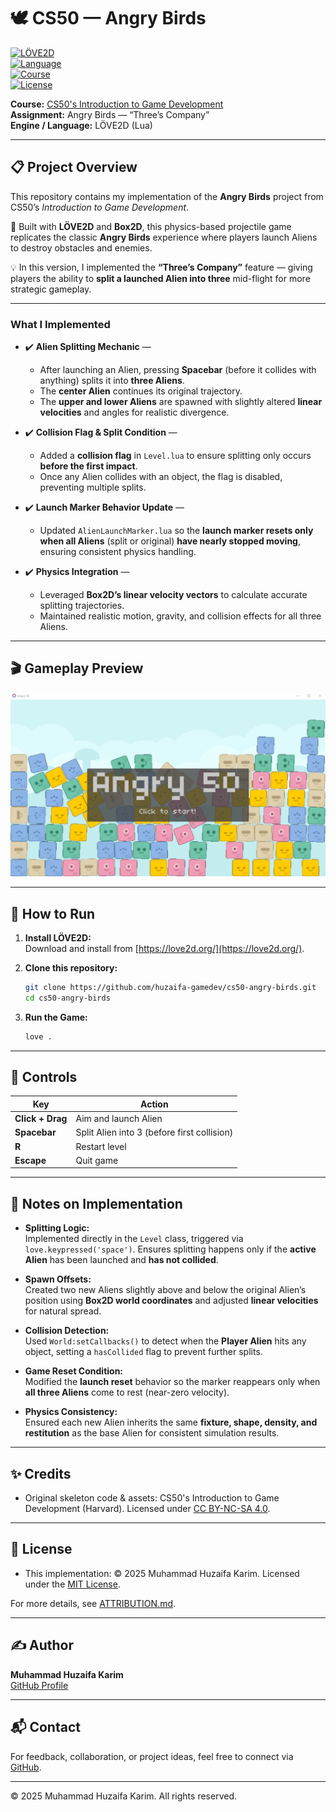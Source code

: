 # 🕊️ CS50 — Angry Birds  

[![LÖVE2D](https://img.shields.io/badge/Engine-L%C3%96VE2D-informational)](https://love2d.org/)  
[![Language](https://img.shields.io/badge/Language-Lua-blue)](https://www.lua.org/)  
[![Course](https://img.shields.io/badge/Course-CS50G-red)](https://cs50.harvard.edu/games/)  
[![License](https://img.shields.io/badge/License-MIT-green)](LICENSE)  

**Course:** [CS50's Introduction to Game Development](https://cs50.harvard.edu/games/)  
**Assignment:** Angry Birds — “Three’s Company”  
**Engine / Language:** LÖVE2D (Lua)  

---

## 📋 Project Overview  

This repository contains my implementation of the **Angry Birds** project from CS50’s *Introduction to Game Development*.  

🐥 Built with **LÖVE2D** and **Box2D**, this physics-based projectile game replicates the classic **Angry Birds** experience where players launch Aliens to destroy obstacles and enemies.  

💡 In this version, I implemented the **“Three’s Company”** feature — giving players the ability to **split a launched Alien into three** mid-flight for more strategic gameplay.  

---

### What I Implemented  

- ✔️ **Alien Splitting Mechanic** —  
  - After launching an Alien, pressing **Spacebar** (before it collides with anything) splits it into **three Aliens**.  
  - The **center Alien** continues its original trajectory.  
  - The **upper and lower Aliens** are spawned with slightly altered **linear velocities** and angles for realistic divergence.  

- ✔️ **Collision Flag & Split Condition** —  
  - Added a **collision flag** in `Level.lua` to ensure splitting only occurs **before the first impact**.  
  - Once any Alien collides with an object, the flag is disabled, preventing multiple splits.  

- ✔️ **Launch Marker Behavior Update** —  
  - Updated `AlienLaunchMarker.lua` so the **launch marker resets only when all Aliens** (split or original) **have nearly stopped moving**, ensuring consistent physics handling.  

- ✔️ **Physics Integration** —  
  - Leveraged **Box2D’s linear velocity vectors** to calculate accurate splitting trajectories.  
  - Maintained realistic motion, gravity, and collision effects for all three Aliens.  

---

## 🎬 Gameplay Preview  

![Gameplay Preview](docs/gameplay.gif)  

---

## 🚀 How to Run  

1. **Install LÖVE2D:**  
   Download and install from [https://love2d.org/](https://love2d.org/).  

2. **Clone this repository:**  
   ```bash
   git clone https://github.com/huzaifa-gamedev/cs50-angry-birds.git
   cd cs50-angry-birds
   ```  

3. **Run the Game:**  
   ```bash
   love .
   ```  

---

## 🎯 Controls  

| Key | Action |
|-----|---------|
| **Click + Drag** | Aim and launch Alien |
| **Spacebar** | Split Alien into 3 (before first collision) |
| **R** | Restart level |
| **Escape** | Quit game |

---

## 🧠 Notes on Implementation  

- **Splitting Logic:**  
  Implemented directly in the `Level` class, triggered via `love.keypressed('space')`. Ensures splitting happens only if the **active Alien** has been launched and **has not collided**.  

- **Spawn Offsets:**  
  Created two new Aliens slightly above and below the original Alien’s position using **Box2D world coordinates** and adjusted **linear velocities** for natural spread.  

- **Collision Detection:**  
  Used `World:setCallbacks()` to detect when the **Player Alien** hits any object, setting a `hasCollided` flag to prevent further splits.  

- **Game Reset Condition:**  
  Modified the **launch reset** behavior so the marker reappears only when **all three Aliens** come to rest (near-zero velocity).  

- **Physics Consistency:**  
  Ensured each new Alien inherits the same **fixture, shape, density, and restitution** as the base Alien for consistent simulation results.  

---

## ✨ Credits  

- Original skeleton code & assets: CS50's Introduction to Game Development (Harvard). Licensed under [CC BY-NC-SA 4.0](https://creativecommons.org/licenses/by-nc-sa/4.0/).  

---

## 📄 License  

- This implementation: © 2025 Muhammad Huzaifa Karim. Licensed under the [MIT License](LICENSE).  

For more details, see [ATTRIBUTION.md](ATTRIBUTION.md).  

---

## ✍️ Author  

**Muhammad Huzaifa Karim**  
[GitHub Profile](https://github.com/huzaifakarim1)  

---

## 📬 Contact  

For feedback, collaboration, or project ideas, feel free to connect via [GitHub](https://github.com/huzaifakarim1).  

---

© 2025 Muhammad Huzaifa Karim. All rights reserved.  
